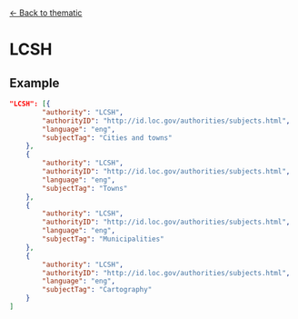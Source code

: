 ---
---

<br>

[← Back to thematic](./thematic.html)

# LCSH

<template>
    <div v-if="this.subjectTagging.thematic" id = "container">
      <p class="larger-text">{{this.subjectTagging.thematic.properties.LCSH.description}}</p>
      <p >Expected Type: <strong>{{this.subjectTagging.thematic.properties.LCSH.type}}</strong></p>
    <table id ="property-table">
        <tr>
            <th>Property</th>
            <th>Expected Type</th>
            <th>Constant Value</th>
        </tr>
        <tr v-for="item, index in this.subjectTagging.thematic.properties.LCSH.items[0].properties" :key="index">
            <td>{{index}}</td>
            <td>{{item.type}}</td>
            <td>{{item.const}}</td>
        </tr>
    </table> 
    </div>
</template>

<script>
import axios from 'axios'


export default {

    data() {
        return {
          schema: [],
          coreCitation: [],
          dataEndpoints: [],
          subjectTagging: [],
          dataBiography: [],
          resourceConstellation: [],
          dataLifecycle: [],
        }
    },
    methods: {
        whatsUp(){
          console.log(this.dataEndpoints)
        }
    },
    computed: {
        data() {
            return this.$page.frontmatter
        }
    },
    created() {
        //returns a promise
        axios.get("https://raw.githubusercontent.com/nblmc/Data-Context/master/schema.json")
            .then(response => {
                this.schema = response.data.properties
                this.coreCitation = response.data.properties.coreCitation.properties
                this.dataEndpoints = response.data.properties.dataEndpoints
                this.subjectTagging = response.data.properties.subjectTagging.properties
                this.dataBiography = response.data.properties.dataBiography.properties
                this.resourceConstellation = response.data.properties.resourceConstellation.properties
                this.dataLifecycle = response.data.properties.dataLifecycle.properties
            }).catch(err => {
                console.log(err)
            })
    }
}
</script>

<style lang="stylus">

table#property-table
  width:100%

p.larger-text
  font-size 120%

</style>

## Example 

``` json
"LCSH": [{
		"authority": "LCSH",
		"authorityID": "http://id.loc.gov/authorities/subjects.html",
		"language": "eng",
		"subjectTag": "Cities and towns"
	},
	{
		"authority": "LCSH",
		"authorityID": "http://id.loc.gov/authorities/subjects.html",
		"language": "eng",
		"subjectTag": "Towns"
	},
	{
		"authority": "LCSH",
		"authorityID": "http://id.loc.gov/authorities/subjects.html",
		"language": "eng",
		"subjectTag": "Municipalities"
	},
	{
		"authority": "LCSH",
		"authorityID": "http://id.loc.gov/authorities/subjects.html",
		"language": "eng",
		"subjectTag": "Cartography"
	}
]
```